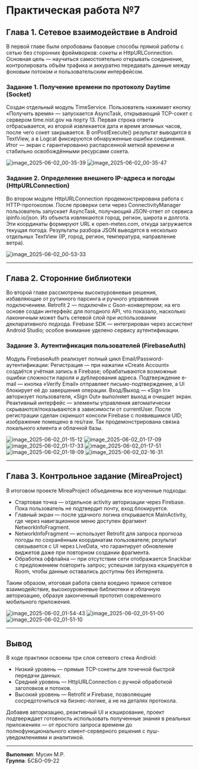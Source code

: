# Практическая работа №7

## Глава 1. Сетевое взаимодействие в Android

В первой главе были опробованы базовые способы прямой работы с сетью без сторонних фреймворков: сокеты и HttpURLConnection. 
Основная цель — научиться самостоятельно открывать соединение, контролировать объём трафика и аккуратно передавать данные между фоновым потоком и пользовательским интерфейсом.

### Задание 1. Получение времени по протоколу Daytime (Socket)

Создан отдельный модуль TimeService. Пользователь нажимает кнопку «Получить время» — запускается AsyncTask, открывающий TCP-сокет с 
сервером time.nist.gov на порту 13. Первая строка ответа отбрасывается, из второй извлекается дата и время атомных часов, после 
чего сокет закрывается. В onPostExecute() результат выводится в TextView, а в Logcat фиксируются обнаруженные ошибки соединения. 
Итог — экран с гарантированно распарсенной меткой времени и стабильно освобождёнными ресурсами сокета.

![image_2025-06-02_00-35-39](https://github.com/user-attachments/assets/4a0b54bc-4f6e-4b13-a03d-6e3b8a812e7b)
![image_2025-06-02_00-35-47](https://github.com/user-attachments/assets/f3d71cc0-fe38-4969-bf47-b9889dda22da)

### Задание 2. Определение внешнего IP-адреса и погоды (HttpURLConnection)

Во втором модуле HttpURLConnection продемонстрирована работа с HTTP-протоколом. После проверки сети через ConnectivityManager 
пользователь запускает AsyncTask, получающий JSON-ответ от сервиса ipinfo.io/json. Из объекта извлекаются город, регион, широта 
и долгота. Эти координаты формируют URL к open-meteo.com, откуда загружается текущая погода. Результаты разбора JSON выводятся в 
несколько отдельных TextView (IP, город, регион, температура, направление ветра).

![image_2025-06-02_00-53-33](https://github.com/user-attachments/assets/8d70873c-c60f-4f62-8eba-0bc15b9c2386)

---

## Глава 2. Сторонние библиотеки

Во второй главе рассмотрены высокоуровневые решения, избавляющие от рутинного парсинга и ручного управления подключением.
Retrofit 2 — подключён с Gson-конвертером; на его основе создан интерфейс для погодного API, 
что показало, насколько лаконичным может быть сетевой слой при использовании декларативного подхода.
Firebase SDK — интегрирован через ассистент Android Studio; особое внимание уделено сервису аутентификации.

### Задание 3. Аутентификация пользователей (FirebaseAuth)

Модуль FirebaseAuth реализует полный цикл Email/Password-аутентификации:
Регистрация — при нажатии «Create Account» создаётся учётная запись в Firebase; обрабатываются возможные ошибки сложности пароля и дублирования адреса.
Подтверждение e-mail — кнопка «Verify Email» отправляет письмо-подтверждение, а UI блокирует её до завершения операции.
Вход/Выход — «Sign In» авторизует пользователя, «Sign Out» выполняет выход и очищает экран.
Реактивный интерфейс — элементы управления автоматически скрываются/показываются в зависимости от currentUser.
После регистрации сделан скриншот консоли Firebase с появившимся UID; изображение помещено в res/raw. Так продемонстрирована связка локального клиента и облачной базы.

![image_2025-06-02_01-15-12](https://github.com/user-attachments/assets/edf41fdf-f24d-4d15-b992-55adbbf9b84a)
![image_2025-06-02_01-17-09](https://github.com/user-attachments/assets/2da042d8-c091-4d26-8a23-255f51b2d71e)
![image_2025-06-02_01-17-33](https://github.com/user-attachments/assets/864fe2d2-8405-400c-b3aa-c798866171c7)
![image_2025-06-02_01-17-51](https://github.com/user-attachments/assets/5b3441fd-1809-4c14-bd09-3e3c9c0b5169)
![image_2025-06-02_01-18-09](https://github.com/user-attachments/assets/b8e9aee8-90f6-4f68-a220-c72884ff92d9)
![image_2025-06-02_02-16-31](https://github.com/user-attachments/assets/1d1d1b55-ad4e-4435-92ae-913317325157)

---

## Глава 3. Контрольное задание (MireaProject)

В итоговом проекте MireaProject объединены все изученные подходы:
* Стартовая точка — отдельное activity авторизации через Firebase. Пока пользователь не подтвердит почту, вход блокируется.
* Главный экран — после удачного логина открывается MainActivity, где через навигационное меню доступен фрагмент NetworkInfoFragment.
* NetworkInfoFragment — использует Retrofit для запроса прогноза погоды по сохранённым координатам пользователя; результат связывается с UI через LiveData<WeatherDto>, что гарантирует обновление виджетов даже при повторном создании фрагмента.
* Обработка оффлайна — при отсутствии сети отображается Snackbar с предложением повторить запрос; успешная загрузка кэшируется в Room, чтобы данные оставались доступны без Интернета.

Таким образом, итоговая работа свела воедино прямое сетевое взаимодействие, высокоуровневые библиотеки и облачную авторизацию, образуя законченный прототип современного мобильного приложения.

![image_2025-06-02_01-54-43](https://github.com/user-attachments/assets/b0734969-4978-4975-ae6a-b3370b775641)
![image_2025-06-02_01-51-00](https://github.com/user-attachments/assets/8f621968-9497-4706-a928-2e08fae44a69)
![image_2025-06-02_01-51-10](https://github.com/user-attachments/assets/5de74ef5-e497-4c2f-87a8-e94c126ebccb)

---

## Вывод

В ходе практики освоены три слоя сетевого стека Android:
* Низкий уровень — прямые TCP-сокеты для точечной быстрой передачи данных.
* Средний уровень — HttpURLConnection с ручной обработкой заголовков и потоков.
* Высокий уровень — Retrofit и Firebase, позволяющие сосредоточиться на бизнес-логике, а не на деталях протокола.

Добавив авторизацию, реактивный UI и кэширование, проект подтверждает готовность использовать полученные знания в реальных 
приложениях — от простого запроса времени до полнофункционального клиент-серверного решения с пуш-уведомлениями и аналитикой.

---

**Выполнил**: Мусин М.Р.  
**Группа**: БСБО-09-22
